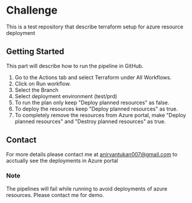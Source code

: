 # Challenge
This is a test repository that describe terraform setup for azure resource deployment

## Getting Started
This part will describe how to run the pipeline in GitHub.

1. Go to the Actions tab and select Terraform under All Workflows.
2. Click on Run workflow.
3. Select the Branch
4. Select deployment environment (test/prd)
5. To run the plan only keep "Deploy planned resources" as false.
6. To deploy the resources keep "Deploy planned resources" as true.
7. To completely remove the resources from Azure portal, make "Deploy planned resources" and "Destroy planned resources" as true.

## Contact
For more details please contact me at anirvantukan007@gmail.com to acctually see the deployments in Azure portal

### Note
The pipelines will fail while running to avoid deployments of azure resources. Please contact me for demo.